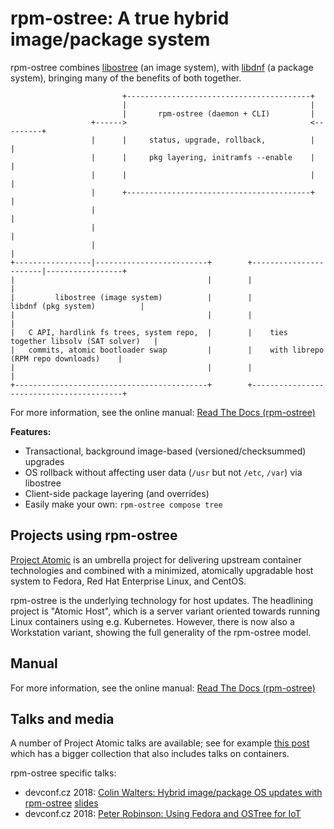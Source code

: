 # rpm-ostree: A true hybrid image/package system

rpm-ostree combines [libostree](https://ostree.readthedocs.io/en/latest/) (an image system),
with [libdnf](https://github.com/rpm-software-management/libdnf) (a package system), bringing
many of the benefits of both together.

```
                         +-----------------------------------------+
                         |                                         |
                         |       rpm-ostree (daemon + CLI)         |
                  +------>                                         <---------+
                  |      |     status, upgrade, rollback,          |         |
                  |      |     pkg layering, initramfs --enable    |         |
                  |      |                                         |         |
                  |      +-----------------------------------------+         |
                  |                                                          |
                  |                                                          |
                  |                                                          |
+-----------------|-------------------------+        +-----------------------|-----------------+
|                                           |        |                                         |
|         libostree (image system)          |        |            libdnf (pkg system)          |
|                                           |        |                                         |
|   C API, hardlink fs trees, system repo,  |        |    ties together libsolv (SAT solver)   |
|   commits, atomic bootloader swap         |        |    with librepo (RPM repo downloads)    |
|                                           |        |                                         |
+-------------------------------------------+        +-----------------------------------------+
```

For more information, see the online manual: [Read The Docs (rpm-ostree)](https://rpm-ostree.readthedocs.org/en/latest/)

**Features:**

 - Transactional, background image-based (versioned/checksummed) upgrades
 - OS rollback without affecting user data (`/usr` but not `/etc`, `/var`) via libostree
 - Client-side package layering (and overrides)
 - Easily make your own: `rpm-ostree compose tree`

Projects using rpm-ostree
--------------------------

[Project Atomic](http://www.projectatomic.io/) is an umbrella project for
delivering upstream container technologies and combined with a minimized,
atomically upgradable host system to Fedora, Red Hat Enterprise Linux, and CentOS.

rpm-ostree is the underlying technology for host updates. The headlining project
is "Atomic Host", which is a server variant oriented towards running Linux
containers using e.g. Kubernetes. However, there is now also a Workstation
variant, showing the full generality of the rpm-ostree model.

Manual
------

For more information, see the online manual: [Read The Docs (rpm-ostree)](https://rpm-ostree.readthedocs.org/en/latest/)

Talks and media
-----

A number of Project Atomic talks are available; see for
example [this post](https://lists.projectatomic.io/projectatomic-archives/atomic-devel/2018-January/msg00057.html) which
has a bigger collection that also includes talks on containers.

rpm-ostree specific talks:

 * devconf.cz 2018: [Colin Walters: Hybrid image/package OS updates with rpm-ostree](https://www.youtube.com/watch?v=eWoFpOoA-tE) [slides](https://fedorapeople.org/~walters/2018.01-devconf/index.html)
 * devconf.cz 2018: [Peter Robinson: Using Fedora and OSTree for IoT](https://www.youtube.com/watch?v=mRqV38qT-wc)

